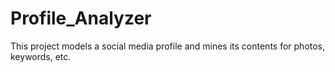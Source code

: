 # Profile_Analyzer
This project models a social media profile and mines its contents for photos, keywords, etc.
